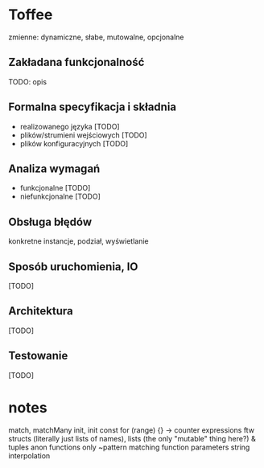 # Toffee

zmienne: dynamiczne, słabe, mutowalne, opcjonalne

## Zakładana funkcjonalność

TODO: opis

## Formalna specyfikacja i składnia

* realizowanego języka [TODO]
* plików/strumieni wejściowych [TODO]
* plików konfiguracyjnych [TODO]

## Analiza wymagań

* funkcjonalne [TODO]
* niefunkcjonalne [TODO]

## Obsługa błędów

konkretne instancje, podział, wyświetlanie

## Sposób uruchomienia, IO

[TODO]

## Architektura

[TODO]

## Testowanie

[TODO]

# notes

match, matchMany
init, init const
for (range) {} -> counter
expressions ftw
structs (literally just lists of names), lists (the only "mutable" thing here?) & tuples
anon functions only
~pattern matching function parameters
string interpolation
